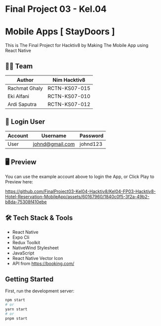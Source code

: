 # Final Project 03 - Kel.04

# Mobile Apps [ StayDoors ]

This is The Final Project for Hacktiv8 by Making The Mobile App using React Native

## 👨‍💻 Team

| Author        | Nim Hacktiv8  |
| ------------- | ------------- |
| Rachmat Ghaly | RCTN-KS07-015 |
| Eki Alfani    | RCTN-KS07-010 |
| Ardi Saputra  | RCTN-KS07-012 |

## 👨 Login User

| Account | Username        | Password |
| ------- | --------------- | -------- |
| User    | johnd@gmail.com | johnd123 |

## 🖥️ Preview
You can use the example account above to login the App, or Click Play to Preview here:

https://github.com/FinalProject03-Kel04-Hacktiv8/Kel04-FP03-Hacktiv8-Hotel-Reservation-MobileApp/assets/60167960/1840c0f5-3f2a-49b2-b8da-75308f410ebe



## 🛠️ Tech Stack & Tools

- React Native
- Expo Cli
- Redux Toolkit
- NativeWind Stylesheet
- JavaScript
- React Native Vector Icon
- API from https://booking.com/

## Getting Started

First, run the development server:

```bash
npm start
# or
yarn start
# or
pnpm start
```
